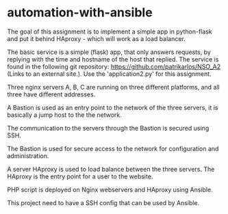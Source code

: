 # automation-with-ansible

The goal of this assignment is to implement a simple app in python-flask and put it behind HAproxy - which will work as a load balancer. 

The basic service is a simple (flask) app, that only answers requests, by replying with the time and hostname of the host that replied. The service is found in the following git repository: https://github.com/patrikarlos/NSO_A2 (Links to an external site.). Use the 'application2.py' for this assignment. 

Three nginx servers A, B, C are running on three different platforms, and all three have different addresses.

A Bastion is used as an entry point to the network of the three servers, it is basically a jump host to the the network. 

The communication to the servers through the Bastion is secured using SSH. 

The Bastion is used for secure access to the network for configuration and administration.

A server HAproxy is used to load balance between the three servers. The HAproxy is the entry point for a user to the website. 

PHP script is deployed on Nginx webservers and HAproxy using Ansible.

This project need to have a SSH config that can be used by Ansible.

